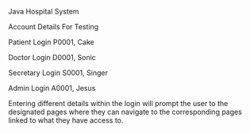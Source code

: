 
Java Hospital System


Account Details For Testing

Patient Login
P0001, Cake

Doctor Login
D0001, Sonic

Secretary Login
S0001, Singer

Admin Login
A0001, Jesus

Entering different details within the login will prompt the user to the designated pages where they can navigate to the 
corresponding pages linked to what they have access to.
